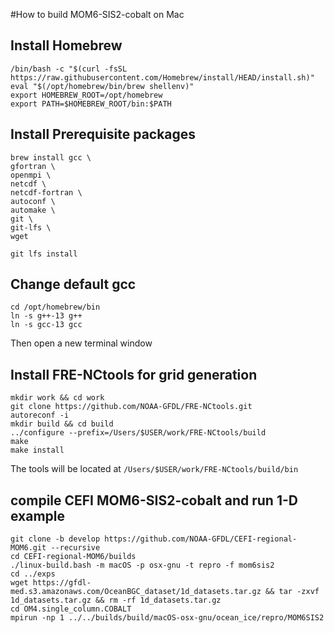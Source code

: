 #How to build MOM6-SIS2-cobalt on Mac

## Install Homebrew
```console
/bin/bash -c "$(curl -fsSL https://raw.githubusercontent.com/Homebrew/install/HEAD/install.sh)"
eval "$(/opt/homebrew/bin/brew shellenv)"
export HOMEBREW_ROOT=/opt/homebrew
export PATH=$HOMEBREW_ROOT/bin:$PATH
```
## Install Prerequisite packages
```console
brew install gcc \
gfortran \
openmpi \
netcdf \
netcdf-fortran \
autoconf \
automake \
git \
git-lfs \
wget

git lfs install
```

## Change default gcc
```console
cd /opt/homebrew/bin
ln -s g++-13 g++
ln -s gcc-13 gcc
```
Then open a new terminal window

## Install FRE-NCtools for grid generation
```console
mkdir work && cd work
git clone https://github.com/NOAA-GFDL/FRE-NCtools.git
autoreconf -i
mkdir build && cd build
../configure --prefix=/Users/$USER/work/FRE-NCtools/build
make
make install
```
The tools will be located at `/Users/$USER/work/FRE-NCtools/build/bin`

## compile CEFI MOM6-SIS2-cobalt and run 1-D example
```console
git clone -b develop https://github.com/NOAA-GFDL/CEFI-regional-MOM6.git --recursive
cd CEFI-regional-MOM6/builds
./linux-build.bash -m macOS -p osx-gnu -t repro -f mom6sis2
cd ../exps
wget https://gfdl-med.s3.amazonaws.com/OceanBGC_dataset/1d_datasets.tar.gz && tar -zxvf 1d_datasets.tar.gz && rm -rf 1d_datasets.tar.gz
cd OM4.single_column.COBALT
mpirun -np 1 ../../builds/build/macOS-osx-gnu/ocean_ice/repro/MOM6SIS2 

